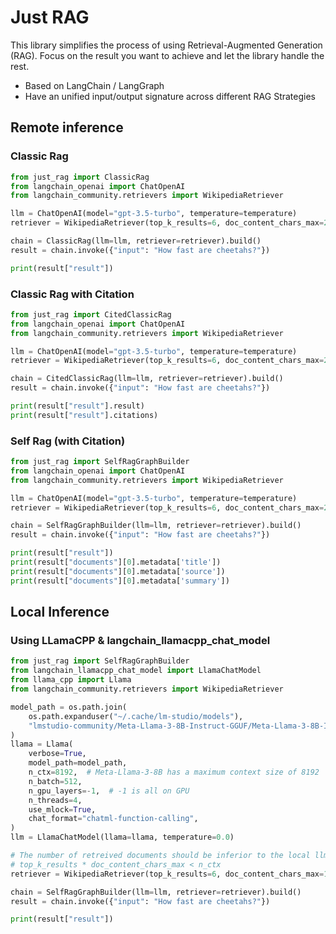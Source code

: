 # Just RAG

This library simplifies the process of using Retrieval-Augmented Generation (RAG). Focus on the result you want to achieve and let the library handle the rest.

- Based on LangChain / LangGraph
- Have an unified input/output signature across different RAG Strategies

## Remote inference

### Classic Rag

```python
from just_rag import ClassicRag
from langchain_openai import ChatOpenAI
from langchain_community.retrievers import WikipediaRetriever

llm = ChatOpenAI(model="gpt-3.5-turbo", temperature=temperature)
retriever = WikipediaRetriever(top_k_results=6, doc_content_chars_max=2000)

chain = ClassicRag(llm=llm, retriever=retriever).build()
result = chain.invoke({"input": "How fast are cheetahs?"})

print(result["result"])
```

### Classic Rag with Citation

```python
from just_rag import CitedClassicRag
from langchain_openai import ChatOpenAI
from langchain_community.retrievers import WikipediaRetriever

llm = ChatOpenAI(model="gpt-3.5-turbo", temperature=temperature)
retriever = WikipediaRetriever(top_k_results=6, doc_content_chars_max=2000)

chain = CitedClassicRag(llm=llm, retriever=retriever).build()
result = chain.invoke({"input": "How fast are cheetahs?"})

print(result["result"].result)
print(result["result"].citations)
```

### Self Rag (with Citation)

```python
from just_rag import SelfRagGraphBuilder
from langchain_openai import ChatOpenAI
from langchain_community.retrievers import WikipediaRetriever

llm = ChatOpenAI(model="gpt-3.5-turbo", temperature=temperature)
retriever = WikipediaRetriever(top_k_results=6, doc_content_chars_max=2000)

chain = SelfRagGraphBuilder(llm=llm, retriever=retriever).build()
result = chain.invoke({"input": "How fast are cheetahs?"})

print(result["result"])
print(result["documents"][0].metadata['title'])
print(result["documents"][0].metadata['source'])
print(result["documents"][0].metadata['summary'])
```

## Local Inference

### Using LLamaCPP & langchain_llamacpp_chat_model

```python
from just_rag import SelfRagGraphBuilder
from langchain_llamacpp_chat_model import LlamaChatModel
from llama_cpp import Llama
from langchain_community.retrievers import WikipediaRetriever

model_path = os.path.join(
    os.path.expanduser("~/.cache/lm-studio/models"),
    "lmstudio-community/Meta-Llama-3-8B-Instruct-GGUF/Meta-Llama-3-8B-Instruct-Q4_K_M.gguf",
)
llama = Llama(
    verbose=True,
    model_path=model_path,
    n_ctx=8192,  # Meta-Llama-3-8B has a maximum context size of 8192
    n_batch=512,
    n_gpu_layers=-1,  # -1 is all on GPU
    n_threads=4,
    use_mlock=True,
    chat_format="chatml-function-calling",
)
llm = LlamaChatModel(llama=llama, temperature=0.0)

# The number of retreived documents should be inferior to the local llm context size.
# top_k_results * doc_content_chars_max < n_ctx
retriever = WikipediaRetriever(top_k_results=6, doc_content_chars_max=1000)

chain = SelfRagGraphBuilder(llm=llm, retriever=retriever).build()
result = chain.invoke({"input": "How fast are cheetahs?"})

print(result["result"])
```
